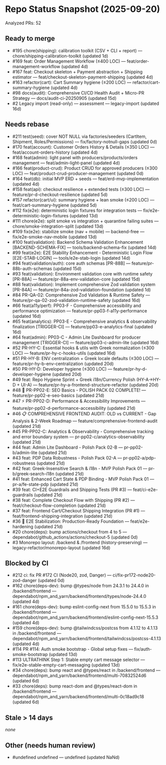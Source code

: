 # Repo Status Snapshot (2025-09-20)
Analyzed PRs: 52

## Ready to merge
- #195 chore(shipping): calibration toolkit (CSV + CLI + report) — chore/shipping-calibration-toolkit (updated 1d)
- #169 feat: Order Management Workflow (≤400 LOC) — feat/order-management-workflow (updated 4d)
- #167 feat: Checkout skeleton + Payment abstraction + Shipping estimator — feat/checkout-skeleton-payment-shipping (updated 4d)
- #163 refactor(cart): Cart Summary hygiene (≤200 LOC) — refactor/cart-summary-hygiene (updated 4d)
- #98 docs(audit): Comprehensive CI/CD Health Audit + Micro-PR Strategy — docs/audit-ci-20250905 (updated 15d)
- #2 Legacy import (read-only) — assessment — legacy-import (updated 16d)

## Needs rebase
- #211 test(seed): cover NOT NULL via factories/seeders (CartItem, Shipment, Roles/Permissions) — fix/factory-notnull-gaps (updated 0d)
- #170 feat(account): Customer Orders History & Details (≤350 LOC) — feat/account-orders-history (updated 4d)
- #168 feat(admin): light panel with producers/products/orders management — feat/admin-light-panel (updated 4d)
- #166 feat(product-crud): Product CRUD for approved producers (≤300 LOC) — feat/product-crud-producer-management (updated 0d)
- #164 feat(db): initial MVP ERD + seeds — feat/erd-mvp-implementation (updated 4d)
- #158 feat(api): checkout resilience + extended tests (≤300 LOC) — feature/pr-d-checkout-resilience (updated 5d)
- #157 refactor(cart/ui): summary hygiene + lean smoke (≤200 LOC) — feat/cart-summary-hygiene (updated 5d)
- #112 fix(e2e): deterministic login fixtures for integration tests — fix/e2e-deterministic-login-fixtures (updated 13d)
- #111 chore(e2e): split smoke vs integration + quarantine failing suites — chore/smoke-integration-split (updated 13d)
- #109 fix(e2e): stabilize smoke (nav + mobile) — backend-free — fix/e2e-smoke-nav-mobile (updated 13d)
- #100 feat(validation): Backend Schema Validation Enhancement [BACKEND-SCHEMA-FIX] — tools/backend-schema-fix (updated 14d)
- #99 feat(e2e): E2E Stability Enhancement - Deterministic Login Flow [E2E-STAB-LOGIN] — tools/e2e-stab-login (updated 14d)
- #94 feat(validation/auth): core auth schemas [PR-88B] — feature/pr-88b-auth-schemas (updated 15d)
- #93 feat(validation): Environment validation core with runtime safety [PR-88A] — feature/pr-88a-env-validation-core (updated 15d)
- #88 feat(validation): Implement comprehensive Zod validation system [PR-84A] — feature/pr-84a-zod-validation-foundation (updated 1d)
- #84 PR-QA-02: Comprehensive Zod Validation & Runtime Safety — feature/pr-qa-02-zod-validation-runtime-safety (updated 16d)
- #66 feat(a11y/perf): PP03-F - Comprehensive accessibility and performance optimization — feature/pr-pp03-f-a11y-performance (updated 16d)
- #65 feat(analytics): PP03-E - Comprehensive analytics & observability finalization [TRIGGER-CI] — feature/pp03-e-analytics-final (updated 16d)
- #64 feat(admin): PP03-C - Admin Lite Dashboard for producer management [TRIGGER-CI] — feature/pp03-c-admin-lite (updated 16d)
- #52 PR-HY-C: Essential hooks & utils with Greek normalization (≤300 LOC) — feature/pr-hy-c-hooks-utils (updated 16d)
- #51 PR-HY-B: ENV centralization + Greek locale defaults (≤300 LOC) — feature/pr-hy-b-env-centralization (updated 20d)
- #50 PR-HY-D: Developer hygiene (≤300 LOC) — feature/pr-hy-d-developer-hygiene (updated 20d)
- #49 feat: Repo Hygiene Sprint + Greek i18n/Currency Polish (HY-A→HY-D + UI-A) — feature/pr-hy-a-frontend-structure-refactor (updated 20d)
- #48 🌟 PR-PP02-E: SEO Basics - POLISH PACK 02 COMPLETE! — feature/pr-pp02-e-seo-basics (updated 21d)
- #47 ⚡ PR-PP02-D: Performance & Accessibility Improvements — feature/pr-pp02-d-performance-accessibility (updated 21d)
- #46 📋 COMPREHENSIVE FRONTEND AUDIT: OLD vs CURRENT - Gap Analysis & 2-Week Roadmap — feature/comprehensive-frontend-audit (updated 21d)
- #45 PR-PP02-C: Analytics & Observability - Comprehensive tracking and error boundary system — pr-pp02-c/analytics-observability (updated 21d)
- #44 feat: Admin Lite Dashboard - Polish Pack 02-B — pr-pp02-b/admin-lite (updated 21d)
- #43 feat: PDP Data Robustness - Polish Pack 02-A — pr-pp02-a/pdp-robustness (updated 21d)
- #42 feat: Greek-Insensitive Search & i18n - MVP Polish Pack 01 — pr-b/greek-search-i18n (updated 21d)
- #41 feat: Enhanced Cart State & PDP Binding - MVP Polish Pack 01 — pr-a/fe-state-pdp (updated 21d)
- #39 feat: CI+E2E Guardrails and Shipping Tests (PR #3) — feat/ci-e2e-guardrails (updated 21d)
- #38 feat: Complete Checkout Flow with Shipping (PR #2) — feat/checkout-flow-completion (updated 21d)
- #37 feat: Frontend Cart/Checkout Shipping Integration (PR #1) — feat/frontend-shipping-integration (updated 21d)
- #36 🚀 E2E Stabilization: Production-Ready Foundation — feat/e2e-hardening (updated 21d)
- #20 chore(deps): bump actions/checkout from 4 to 5 — dependabot/github_actions/actions/checkout-5 (updated 0d)
- #3 Monorepo layout: /backend & /frontend (history-preserving) — legacy-refactor/monorepo-layout (updated 16d)

## Blocked by CI
- #212 ci: fix PR #172 CI (Node20, zod, Danger) — ci/fix-pr172-node20-zod-danger (updated 0d)
- #162 chore(deps-dev): bump @types/node from 24.3.1 to 24.4.0 in /backend/frontend — dependabot/npm_and_yarn/backend/frontend/types/node-24.4.0 (updated 4d)
- #161 chore(deps-dev): bump eslint-config-next from 15.5.0 to 15.5.3 in /backend/frontend — dependabot/npm_and_yarn/backend/frontend/eslint-config-next-15.5.3 (updated 4d)
- #159 chore(deps-dev): bump @tailwindcss/postcss from 4.1.12 to 4.1.13 in /backend/frontend — dependabot/npm_and_yarn/backend/frontend/tailwindcss/postcss-4.1.13 (updated 4d)
- #114 PR #114: Auth smoke bootstrap - Global setup fixes — fix/auth-smoke-bootstrap (updated 13d)
- #113 ULTRATHINK Step 1: Stable empty cart message selector — fix/e2e-stable-empty-cart-messaging (updated 13d)
- #34 chore(deps): bump react and @types/react in /backend/frontend — dependabot/npm_and_yarn/backend/frontend/multi-70832524d6 (updated 6d)
- #33 chore(deps): bump react-dom and @types/react-dom in /backend/frontend — dependabot/npm_and_yarn/backend/frontend/multi-0c18ad9c18 (updated 6d)

## Stale > 14 days
_none_

## Other (needs human review)
- #undefined undefined — undefined (updated NaNd)
